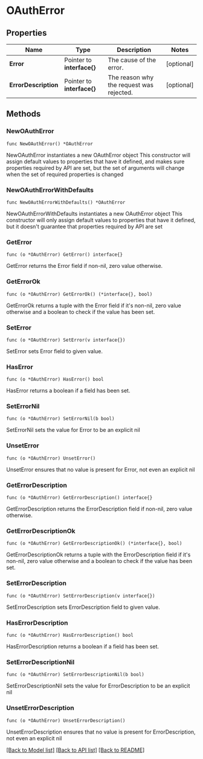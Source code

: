 # OAuthError

## Properties

Name | Type | Description | Notes
------------ | ------------- | ------------- | -------------
**Error** | Pointer to **interface{}** | The cause of the error. | [optional] 
**ErrorDescription** | Pointer to **interface{}** | The reason why the request was rejected. | [optional] 

## Methods

### NewOAuthError

`func NewOAuthError() *OAuthError`

NewOAuthError instantiates a new OAuthError object
This constructor will assign default values to properties that have it defined,
and makes sure properties required by API are set, but the set of arguments
will change when the set of required properties is changed

### NewOAuthErrorWithDefaults

`func NewOAuthErrorWithDefaults() *OAuthError`

NewOAuthErrorWithDefaults instantiates a new OAuthError object
This constructor will only assign default values to properties that have it defined,
but it doesn't guarantee that properties required by API are set

### GetError

`func (o *OAuthError) GetError() interface{}`

GetError returns the Error field if non-nil, zero value otherwise.

### GetErrorOk

`func (o *OAuthError) GetErrorOk() (*interface{}, bool)`

GetErrorOk returns a tuple with the Error field if it's non-nil, zero value otherwise
and a boolean to check if the value has been set.

### SetError

`func (o *OAuthError) SetError(v interface{})`

SetError sets Error field to given value.

### HasError

`func (o *OAuthError) HasError() bool`

HasError returns a boolean if a field has been set.

### SetErrorNil

`func (o *OAuthError) SetErrorNil(b bool)`

 SetErrorNil sets the value for Error to be an explicit nil

### UnsetError
`func (o *OAuthError) UnsetError()`

UnsetError ensures that no value is present for Error, not even an explicit nil
### GetErrorDescription

`func (o *OAuthError) GetErrorDescription() interface{}`

GetErrorDescription returns the ErrorDescription field if non-nil, zero value otherwise.

### GetErrorDescriptionOk

`func (o *OAuthError) GetErrorDescriptionOk() (*interface{}, bool)`

GetErrorDescriptionOk returns a tuple with the ErrorDescription field if it's non-nil, zero value otherwise
and a boolean to check if the value has been set.

### SetErrorDescription

`func (o *OAuthError) SetErrorDescription(v interface{})`

SetErrorDescription sets ErrorDescription field to given value.

### HasErrorDescription

`func (o *OAuthError) HasErrorDescription() bool`

HasErrorDescription returns a boolean if a field has been set.

### SetErrorDescriptionNil

`func (o *OAuthError) SetErrorDescriptionNil(b bool)`

 SetErrorDescriptionNil sets the value for ErrorDescription to be an explicit nil

### UnsetErrorDescription
`func (o *OAuthError) UnsetErrorDescription()`

UnsetErrorDescription ensures that no value is present for ErrorDescription, not even an explicit nil

[[Back to Model list]](../README.md#documentation-for-models) [[Back to API list]](../README.md#documentation-for-api-endpoints) [[Back to README]](../README.md)


